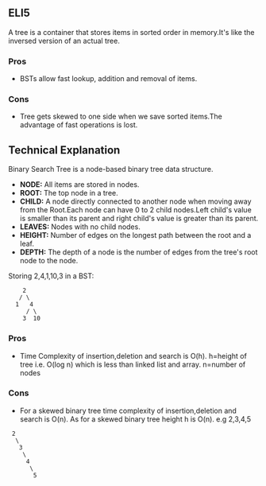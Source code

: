 ## ELI5
A tree is a container that stores items in sorted order in memory.It's like the inversed version of an actual tree.

### Pros
* BSTs allow fast lookup, addition and removal of items.
### Cons
* Tree gets skewed to one side when we save sorted items.The advantage of fast operations is lost.

## Technical Explanation
Binary Search Tree is a node-based binary tree data structure.
* **NODE:** All items are stored in nodes.
* **ROOT:** The top node in a tree.
* **CHILD:** A node directly connected to another node when moving away from the Root.Each node can have 0 to 2 child nodes.Left child's value is smaller than its parent and right child's value is greater than its parent.
* **LEAVES:** Nodes with no child nodes.
* **HEIGHT:** Number of edges on the longest path between the root and a leaf.
* **DEPTH:** The depth of a node is the number of edges from the tree's root node to the node.

Storing 2,4,1,10,3 in a BST:
```
    2
   / \
  1   4
     / \
    3  10
```

### Pros
* Time Complexity of insertion,deletion and search is O(h). h=height of tree
i.e. O(log n) which is less than linked list and array.   n=number of nodes
### Cons
* For a skewed binary tree time complexity of insertion,deletion and search is O(n).
As for a skewed binary tree height h is O(n).
e.g 2,3,4,5
```
 2
  \
   3
    \
     4
      \
       5
```

